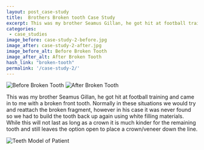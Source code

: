 ```yaml
---
layout: post_case-study
title:  Brothers Broken tooth Case Study
excerpt: This was my brother Seamus Gillan, he got hit at football training and came in to me with a broken front tooth.
categories:
 - case_studies
image_before: case-study-2-before.jpg
image_after: case-study-2-after.jpg
image_before_alt: Before Broken Tooth
image_after_alt: After Broken Tooth
hash_link: "broken-tooth"
permalink: '/case-study-2/'
---
```

<div class="u-center-table u-mb-large-1-5">
  <img src="{{site.baseurl}}/assets/images/case-study-2-before.jpg" alt="Before Broken Tooth">
  <img src="{{site.baseurl}}/assets/images/case-study-2-after.jpg" alt="After Broken Tooth">
</div>

This was my brother Seamus Gillan, he got hit at football training and came in to me with a broken front tooth. Normally in these situations we would try and reattach the broken fragment, however in his case it was never found so we had to build the tooth back up again using white filling materials. While this will not last as long as a crown it is much kinder for the remaining tooth and still leaves the option open to place a crown/veneer down the line.

![Teeth Model of Patient]({{site.baseurl}}/assets/images/case-study-2-closeup.jpg)
